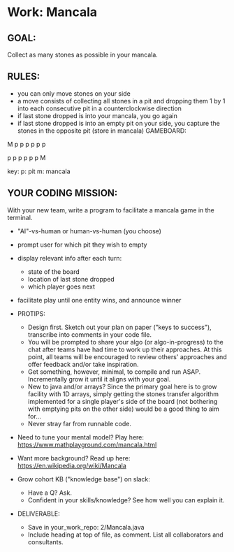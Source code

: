 # Work: Mancala
## GOAL:

Collect as many stones as possible in your mancala.

## RULES:

* you can only move stones on your side
* a move consists of collecting all stones in a pit and dropping them 1 by 1 into each consecutive pit in a counterclockwise direction
* if last stone dropped is into your mancala, you go again
* if last stone dropped is into an empty pit on your side, you capture the stones in the opposite pit (store in mancala)
GAMEBOARD:

M p p p p p p

p p p p p p M

key: p: pit m: mancala

## YOUR CODING MISSION:

With your new team, write a program to facilitate a mancala game in the terminal.

* "AI"-vs-human or human-vs-human (you choose)
* prompt user for which pit they wish to empty
* display relevant info after each turn:
  * state of the board
  * location of last stone dropped
  * which player goes next
* facilitate play until one entity wins, and announce winner


* PROTIPS:
  * Design first. Sketch out your plan on paper ("keys to success"), transcribe into comments in your code file.
  * You will be prompted to share your algo (or algo-in-progress) to the chat after teams have had time to work up their approaches. At this point, all teams will be encouraged to review others' approaches and offer feedback and/or take inspiration.
  * Get something, however, minimal, to compile and run ASAP. Incrementally grow it until it aligns with your goal.
  * New to java and/or arrays? Since the primary goal here is to grow facility with 1D arrays, simply getting the stones transfer algorithm implemented for a single player's side of the board (not bothering with emptying pits on the other side) would be a good thing to aim for...
  * Never stray far from runnable code.
* Need to tune your mental model? Play here: https://www.mathplayground.com/mancala.html
* Want more background? Read up here: https://en.wikipedia.org/wiki/Mancala
* Grow cohort KB ("knowledge base") on slack:
  * Have a Q? Ask.
  * Confident in your skills/knowledge? See how well you can explain it.
* DELIVERABLE:
  * Save in your_work_repo: 2/Mancala.java
  * Include heading at top of file, as comment. List all collaborators and consultants.
